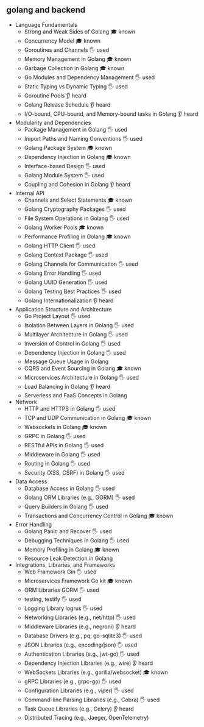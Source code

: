 ## golang and backend

- Language Fundamentals
  - Strong and Weak Sides of Golang 🎓 known
  - Concurrency Model 🎓 known
  - Goroutines and Channels 🖐️ used
  - Memory Management in Golang 🎓 known
  - Garbage Collection in Golang 🎓 known
  - Go Modules and Dependency Management 🖐️ used
  - Static Typing vs Dynamic Typing 🖐️ used
  - Goroutine Pools 👂 heard
  - Golang Release Schedule 👂 heard
  - I/O-bound, CPU-bound, and Memory-bound tasks in Golang 👂 heard
- Modularity and Dependencies
  - Package Management in Golang 🖐️ used
  - Import Paths and Naming Conventions 🖐️ used
  - Golang Package System 🎓 known
  - Dependency Injection in Golang 🎓 known
  - Interface-based Design 🖐️ used
  - Golang Module System 🖐️ used
  - Coupling and Cohesion in Golang 👂 heard
- Internal API
  - Channels and Select Statements 🎓 known
  - Golang Cryptography Packages 🖐️ used
  - File System Operations in Golang 🖐️ used
  - Golang Worker Pools 🎓 known
  - Performance Profiling in Golang 🎓 known
  - Golang HTTP Client 🖐️ used
  - Golang Context Package 🖐️ used
  - Golang Channels for Communication 🖐️ used
  - Golang Error Handling 🖐️ used
  - Golang UUID Generation 🖐️ used
  - Golang Testing Best Practices 🖐️ used
  - Golang Internationalization 👂 heard
- Application Structure and Architecture
  - Go Project Layout 🖐️ used
  - Isolation Between Layers in Golang 🖐️ used
  - Multilayer Architecture in Golang 🖐️ used
  - Inversion of Control in Golang 🖐️ used
  - Dependency Injection in Golang 🖐️ used
  - Message Queue Usage in Golang
  - CQRS and Event Sourcing in Golang 🎓 known
  - Microservices Architecture in Golang 🖐️ used
  - Load Balancing in Golang 👂 heard
  - Serverless and FaaS Concepts in Golang
- Network
  - HTTP and HTTPS in Golang 🖐️ used
  - TCP and UDP Communication in Golang 🎓 known
  - Websockets in Golang 🎓 known
  - GRPC in Golang 🖐️ used
  - RESTful APIs in Golang 🖐️ used
  - Middleware in Golang 🖐️ used
  - Routing in Golang 🖐️ used
  - Security (XSS, CSRF) in Golang 🖐️ used
- Data Access
  - Database Access in Golang 🖐️ used
  - Golang ORM Libraries (e.g., GORM) 🖐️ used
  - Query Builders in Golang 🖐️ used
  - Transactions and Concurrency Control in Golang 🎓 known
- Error Handling
  - Golang Panic and Recover 🖐️ used
  - Debugging Techniques in Golang 🖐️ used
  - Memory Profiling in Golang 🎓 known
  - Resource Leak Detection in Golang
- Integrations, Libraries, and Frameworks
  - Web Framework Gin 🖐️ used
  - Microservices Framework Go kit 🎓 known
  - ORM Libraries GORM 🖐️ used
  - testing, testify 🖐️ used
  - Logging Library logrus 🖐️ used
  - Networking Libraries (e.g., net/http) 🖐️ used
  - Middleware Libraries (e.g., negroni) 👂 heard
  - Database Drivers (e.g., pq, go-sqlite3) 🖐️ used
  - JSON Libraries (e.g., encoding/json) 🖐️ used
  - Authentication Libraries (e.g., jwt-go) 🖐️ used
  - Dependency Injection Libraries (e.g., wire) 👂 heard
  - WebSockets Libraries (e.g., gorilla/websocket) 🎓 known
  - gRPC Libraries (e.g., grpc-go) 🖐️ used
  - Configuration Libraries (e.g., viper) 🖐️ used
  - Command-line Parsing Libraries (e.g., Cobra) 🖐️ used
  - Task Queue Libraries (e.g., Celery) 👂 heard
  - Distributed Tracing (e.g., Jaeger, OpenTelemetry)